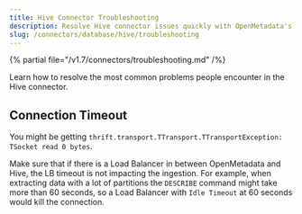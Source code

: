 ```yaml
---
title: Hive Connector Troubleshooting
description: Resolve Hive connector issues quickly with OpenMetadata's comprehensive troubleshooting guide. Fix common database connection problems and errors step-by-step.
slug: /connectors/database/hive/troubleshooting
---
```


{% partial file="/v1.7/connectors/troubleshooting.md" /%}

Learn how to resolve the most common problems people encounter in the Hive connector.

## Connection Timeout

You might be getting `thrift.transport.TTransport.TTransportException: TSocket read 0 bytes`.

Make sure that if there is a Load Balancer in between OpenMetadata and Hive, the LB timeout
is not impacting the ingestion. For example, when extracting data with a lot of partitions the `DESCRIBE`
command might take more than 60 seconds, so a Load Balancer with `Idle Timeout` at 60 seconds would
kill the connection.
